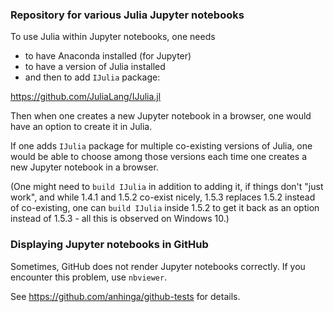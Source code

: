 ### Repository for various Julia Jupyter notebooks

To use Julia within Jupyter notebooks, one needs 
  * to have Anaconda installed (for Jupyter)
  * to have a version of Julia installed
  * and then to add `IJulia` package:

https://github.com/JuliaLang/IJulia.jl

Then when one creates a new Jupyter notebook in a browser, one would have an option to create it in Julia.

If one adds `IJulia` package for multiple co-existing versions of Julia, one would be able to choose among those versions each time one creates a new Jupyter notebook in a browser. 

(One might need to `build IJulia` in addition to adding it, if things don't "just work", and while 1.4.1 and 1.5.2 co-exist nicely, 1.5.3 replaces 1.5.2 instead of co-existing, one can `build IJulia` inside 1.5.2 to get it back as an option instead of 1.5.3 - all this is observed on Windows 10.) 

### Displaying Jupyter notebooks in GitHub

Sometimes, GitHub does not render Jupyter notebooks correctly. If you encounter this problem, use `nbviewer`.

See https://github.com/anhinga/github-tests for details.

